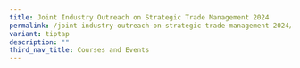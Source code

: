 ```yaml
---
title: Joint Industry Outreach on Strategic Trade Management 2024
permalink: /joint-industry-outreach-on-strategic-trade-management-2024/
variant: tiptap
description: ""
third_nav_title: Courses and Events
---
```

